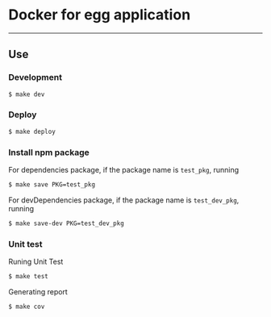 # Docker for egg application

---

## Use

### Development

```bash
$ make dev
```

### Deploy

```bash
$ make deploy
```

### Install npm package

For dependencies package, if the package name is `test_pkg`, running

```bash
$ make save PKG=test_pkg 
```

For devDependencies package, if the package name is `test_dev_pkg`, running

```Bash
$ make save-dev PKG=test_dev_pkg
```

### Unit test

Runing Unit Test

```bash
$ make test
```

Generating report

```bash
$ make cov
```

